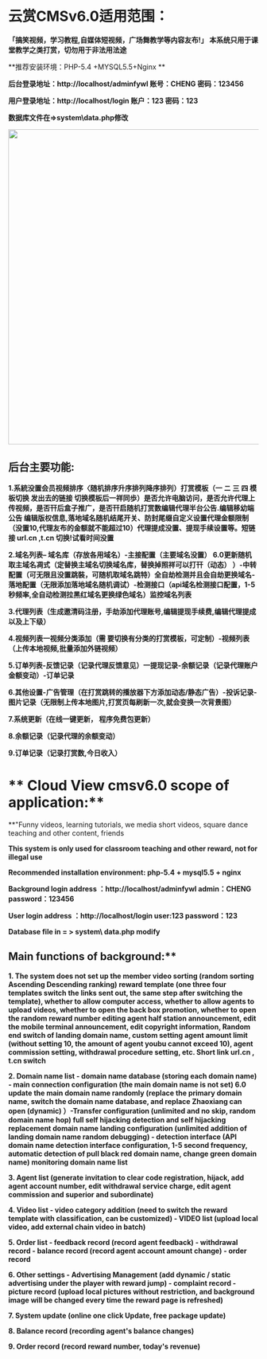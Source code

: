 # **云赏CMSv6.0适用范围：**

**「搞笑视频，学习教程,自媒体短视频，广场舞教学等内容友布!」
      本系统只用于课堂教学之类打赏，切勿用于非法用法途**

**推荐安装环境：PHP-5.4 +MYSQL5.5+Nginx **

**后台登录地址：http://localhost/adminfywl  账号：CHENG 密码：123456**

**用户登录地址：http://localhost/login      账户：123   密码：123**

**数据库文件在=>system\data.php修改**



<img src="https://www.0757erp.com/upload/42/1558659355-42/0307397001558659499tp42-1.jpg" width="633" >

## **后台主要功能:**

**1.系統没置会员视频排序〈随机排序升序排列降序排列）打赏模板（一 ニ 三 四 模板切换 发出去的链接 切换模板后一祥同歩）是否允许电脑访问，是否允许代理上传视频，是否幵后盒子推广，是否幵启随机打赏数编辑代理半台公告.编辑移幼端公告 编辑版权信息,落地域名随机结尾开关、防封尾缀自定义设置代理金额限制（没置10,代理友布的金额就不能超过10）代理提成没置、提现手续设置等。短链接 url.cn ,t.cn 切换!试看时间没置**

**2.域名列表– 域名库（存放各用域名）-主接配置（主要域名没置） 6.0更新随机取主域名凋式（定替换主域名切换域名库，替换掉照祥可以打幵（动态） ）-中转配置（可无限且没置跳裝，可随机取域名跳特）全自劫检测并且会自劫更换域名-落地配置（无限添加落地域名随机调试）-检测接口（api域名检测接口配置，1-5秒频率,全自动检测拉黑红域名更换绿色域名）监控域名列表**

**3.代理列表（生成邀清码注册，手劫添加代理账号,编辑提现手续费,编辑代理提成以及上下级）**

**4.视频列表一视频分类添加（需 要切换有分类的打赏模板，可定制）-视频列表（上传本地视频,批量添加外链视频）**

**5.订单列表-反馈记录（记录代理反馈意见）一提现记录-余额记录（记录代理账户金额变动）-订单记录**

**6.其他设置-广告管理（在打赏跳转的播放器下方添加动态/静态广告）-投诉记录-图片记录（无限制上传本地图片,打赏页每刷新一次,就会变换一次背景图）**

**7.系统更新（在线一键更新， 程序免费包更新）**

**8.余额记录（记录代理的余额变动）**

**9.订单记录（记录打赏数,今日收入）**

# ** Cloud View cmsv6.0 scope of application:**



**"Funny videos, learning tutorials, we media short videos, square dance teaching and other content, friends

**This system is only used for classroom teaching and other reward, not for illegal use**

**Recommended installation environment: php-5.4 + mysql5.5 + nginx**

**Background login address ：http://localhost/adminfywl  admin：CHENG  password：123456**

**User login address ：http://localhost/login  user:123  password：123**


**Database file in = > system\ data.php modify**

## Main functions of background:**

**1. The system does not set up the member video sorting (random sorting Ascending Descending ranking) reward template (one three four templates switch the links sent out, the same step after switching the template), whether to allow computer access, whether to allow agents to upload videos, whether to open the back box promotion, whether to open the random reward number editing agent half station announcement, edit the mobile terminal announcement, edit copyright information, Random end switch of landing domain name, custom setting agent amount limit (without setting 10, the amount of agent youbu cannot exceed 10), agent commission setting, withdrawal procedure setting, etc. Short link url.cn , t.cn switch**

**2. Domain name list - domain name database (storing each domain name) - main connection configuration (the main domain name is not set) 6.0 update the main domain name randomly (replace the primary domain name, switch the domain name database, and replace Zhaoxiang can open (dynamic) ）-Transfer configuration (unlimited and no skip, random domain name hop) full self hijacking detection and self hijacking replacement domain name landing configuration (unlimited addition of landing domain name random debugging) - detection interface (API domain name detection interface configuration, 1-5 second frequency, automatic detection of pull black red domain name, change green domain name) monitoring domain name list**

**3. Agent list (generate invitation to clear code registration, hijack, add agent account number, edit withdrawal service charge, edit agent commission and superior and subordinate)**

**4. Video list - video category addition (need to switch the reward template with classification, can be customized) - VIDEO list (upload local video, add external chain video in batch)**

**5. Order list - feedback record (record agent feedback) - withdrawal record - balance record (record agent account amount change) - order record**

**6. Other settings - Advertising Management (add dynamic / static advertising under the player with reward jump) - complaint record - picture record (upload local pictures without restriction, and background image will be changed every time the reward page is refreshed)**

**7. System update (online one click Update, free package update)**

**8. Balance record (recording agent's balance changes)**

**9. Order record (record reward number, today's revenue)**
